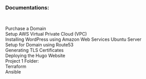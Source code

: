 <h3> Documentations: </h3><br>

  Purchase a Domain	<br>
  Setup AWS Virtual Private Cloud (VPC)	<br>
  Installing WordPress using Amazon Web Services Ubuntu Server	<br>
  Setup for Domain using Route53	<br>
  Generating TLS Certificates	<br>
  Deploying the Hugo Website<br>
    Project 1 Folder:<br>
  Terraform<br>
  Ansible<br>
